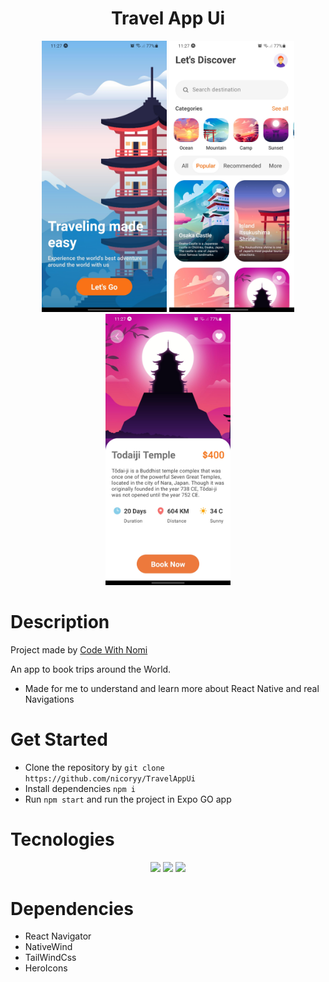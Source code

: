 <h1 align='center'>Travel App Ui</h1>

<div align='center'>
    <img width='200px' src='/.github/Screenshot_20231006-112716_Expo Go.jpg' alt='scr1'>
    <img width='200px' src='/.github/Screenshot_20231006-112724_Expo Go.jpg' alt='scr2'>
    <img width='200px' src='/.github/Screenshot_20231006-112733_Expo Go.jpg' alt='scr3'>
</div>

# Description
<p>Project made by <a href='https://www.youtube.com/watch?v=vV9zIDgT4Ik' target='_blank'>Code With Nomi</a></p>
An app to book trips around the World.

- Made for me to understand and learn more about React Native and real Navigations

# Get Started
- Clone the repository by `git clone https://github.com/nicoryy/TravelAppUi`
- Install dependencies `npm i`
- Run `npm start` and run the project in Expo GO app

# Tecnologies 
<div align='center'>
    <img src='https://img.shields.io/badge/React_Native-20232A?style=for-the-badge&logo=react&logoColor=61DAFB'/>
    <img src='https://img.shields.io/badge/Tailwind_CSS-38B2AC?style=for-the-badge&logo=tailwind-css&logoColor=white'/>
    <img src='https://img.shields.io/badge/expo-1C1E24?style=for-the-badge&logo=expo&logoColor=#D04A37)'/>
</div>

# Dependencies
- React Navigator
- NativeWind
- TailWindCss
- HeroIcons
